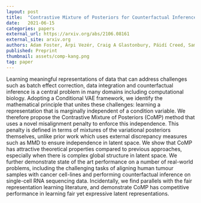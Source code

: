 ```yaml
---
layout: post
title:  "Contrastive Mixture of Posteriors for Counterfactual Inference, Data Integration and Fairness"
date:   2021-06-15
categories: papers
external_url: https://arxiv.org/abs/2106.08161
external_site: arxiv.org
authors: Adam Foster, Árpi Vezér, Craig A Glastonbury, Páidí Creed, Sam Abujudeh, Aaron Sim
published: Preprint
thumbnail: assets/comp-kang.png
tag: paper
---
```


Learning meaningful representations of data that can address challenges such as batch effect correction, data integration and counterfactual inference is a central problem in many domains including computational biology. Adopting a Conditional VAE framework, we identify the mathematical principle that unites these challenges: learning a representation that is marginally independent of a condition variable. We therefore propose the Contrastive Mixture of Posteriors (CoMP) method that uses a novel misalignment penalty to enforce this independence. This penalty is defined in terms of mixtures of the variational posteriors themselves, unlike prior work which uses external discrepancy measures such as MMD to ensure independence in latent space. We show that CoMP has attractive theoretical properties compared to previous approaches, especially when there is complex global structure in latent space. We further demonstrate state of the art performance on a number of real-world problems, including the challenging tasks of aligning human tumour samples with cancer cell-lines and performing counterfactual inference on single-cell RNA sequencing data. Incidentally, we find parallels with the fair representation learning literature, and demonstrate CoMP has competitive performance in learning fair yet expressive latent representations. 
<!--more-->

